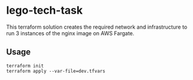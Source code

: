 # lego-tech-task
This terraform solution creates the required network and infrastructure to run 3 instances of the nginx image on AWS Fargate.

## Usage
```
terraform init
terraform apply --var-file=dev.tfvars
```
